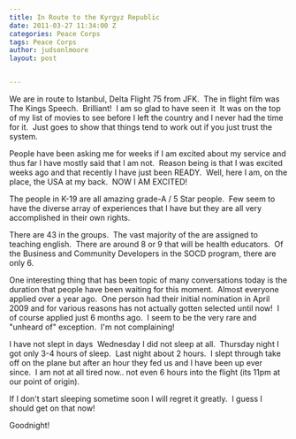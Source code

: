 ```yaml
---
title: In Route to the Kyrgyz Republic
date: 2011-03-27 11:34:00 Z
categories: Peace Corps
tags: Peace Corps
author: judsonlmoore
layout: post


---
```


We are in route to Istanbul, Delta Flight 75 from JFK.  The in flight film was The Kings Speech.  Brilliant!  I am so glad to have seen it  It was on the top of my list of movies to see before I left the country and I never had the time for it.  Just goes to show that things tend to work out if you just trust the system.

People have been asking me for weeks if I am excited about my service and thus far I have mostly said that I am not.  Reason being is that I was excited weeks ago and that recently I have just been READY.  Well, here I am, on the place, the USA at my back.  NOW I AM EXCITED!

The people in K-19 are all amazing grade-A / 5 Star people.  Few seem to have the diverse array of experiences that I have but they are all very accomplished in their own rights.

There are 43 in the groups.  The vast majority of the are assigned to teaching english.  There are around 8 or 9 that will be health educators.  Of the Business and Community Developers in the SOCD program, there are only 6.

One interesting thing that has been topic of many conversations today is the duration that people have been waiting for this moment.  Almost everyone applied over a year ago.  One person had their initial nomination in April 2009 and for various reasons has not actually gotten selected until now!  I of course applied just 6 months ago.  I seem to be the very rare and "unheard of" exception.  I'm not complaining!

I have not slept in days  Wednesday I did not sleep at all.  Thursday night I got only 3-4 hours of sleep.  Last night about 2 hours.  I slept through take off on the plane but after an hour they fed us and I have been up ever since.  I am not at all tired now.. not even 6 hours into the flight (its 11pm at our point of origin).

If I don't start sleeping sometime soon I will regret it greatly.  I guess I should get on that now!

Goodnight!
